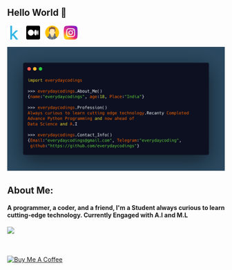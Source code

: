 ## Hello World 🙏


[![](https://github.com/everydaycodings/everydaycodings/blob/master/images/kaggle.png?raw=true)](https://www.kaggle.com/everydaycodings)&nbsp;&nbsp;
[![](https://github.com/everydaycodings/everydaycodings/blob/master/images/medium.png?raw=true)](https://everydaycodings.medium.com)&nbsp;&nbsp;
[![](https://github.com/everydaycodings/everydaycodings/blob/master/images/avatar.png?raw=true)](https://everydaycodings.herokuapp.com/)&nbsp;&nbsp;
[![](https://github.com/everydaycodings/everydaycodings/blob/master/images/instagram-sketched.png?raw=true)](https://www.instagram.com/everydaycodings)
<br>

![](https://github.com/everydaycodings/everydaycodings/blob/master/AboutMe.png)

## About Me:
#### A programmer, a coder, and a friend, I'm a Student always curious to learn cutting-edge technology. Currently Engaged with A.I and M.L
![](https://forthebadge.com/images/badges/check-it-out.svg)
<br> <br> <br>  

<a href="https://www.buymeacoffee.com/everydaycodings" target="_blank"><img src="https://cdn.buymeacoffee.com/buttons/lato-orange.png" alt="Buy Me A Coffee" style="height: 55px !important;width: 150px !important;" ></a>
